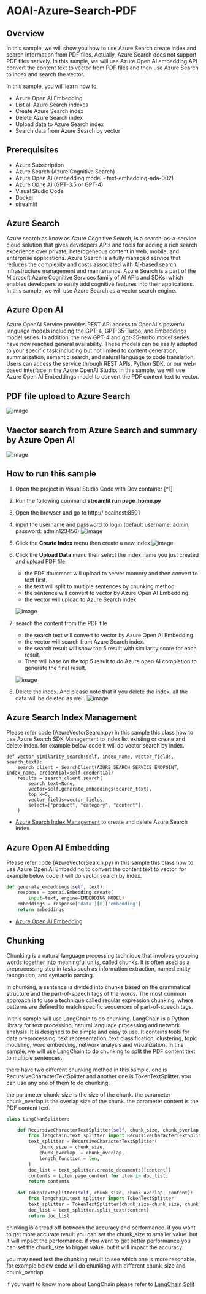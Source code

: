 # AOAI-Azure-Search-PDF

## Overview

In this sample, we will show you how to use Azure Search create index and search information from PDF files.
Actually, Azure Search does not support PDF files natively. In this sample, we will use Azure Open AI embedding API convert the content text to vector from PDF files and then use Azure Search to index and search the vector.

In this sample, you will learn how to:

- Azure Open AI Embedding
- List all Azure Search indexes
- Create Azure Search index
- Delete Azure Search index
- Upload data to Azure Search index
- Search data from Azure Search by vector

## Prerequisites

- Azure Subscription
- Azure Search (Azure Cognitive Search)
- Azure Open AI (embedding model - text-embedding-ada-002)
- Azure Opne AI (GPT-3.5 or GPT-4)
- Visual Studio Code
- Docker
- streamlit

## Azure Search

Azure search as know as Azure Cognitive Search, is a search-as-a-service cloud solution that gives developers APIs and tools for adding a rich search experience over private, heterogeneous content in web, mobile, and enterprise applications. Azure Search is a fully managed service that reduces the complexity and costs associated with AI-based search infrastructure management and maintenance. Azure Search is a part of the Microsoft Azure Cognitive Services family of AI APIs and SDKs, which enables developers to easily add cognitive features into their applications. In this sample, we will use Azure Search as a vector search engine.

## Azure Open AI

Azure OpenAI Service provides REST API access to OpenAI's powerful language models including the GPT-4, GPT-35-Turbo, and Embeddings model series. In addition, the new GPT-4 and gpt-35-turbo model series have now reached general availability. These models can be easily adapted to your specific task including but not limited to content generation, summarization, semantic search, and natural language to code translation. Users can access the service through REST APIs, Python SDK, or our web-based interface in the Azure OpenAI Studio. In this sample, we will use Azure Open AI Embeddings model to convert the PDF content text to vector.

## PDF file upload to Azure Search

![image](images/pdf_upload.png)

## Vaector search from Azure Search and summary by Azure Open AI

![image](images/pdf_search.png)

## How to run this sample

1. Open the project in Visual Studio Code with Dev container [^1]
2. Run the following command **streamlit run page_home.py**
3. Open the browser and go to http://localhost:8501
4. input the username and password to login (default username: admin, password: admin123456)
![image](images/login.png)
5. Click the **Create Index** menu then create a new index
![image](images/create_index.png)
6. Click the **Upload Data** menu then select the index name you just created and upload PDF file.
    - the PDF doucmnet will upload to server momory and then convert to text first.
    - the text will split to multiple sentences by chunking method.
    - the sentence will convert to vector by Azure Open AI Embedding.
    - the vector will upload to Azure Search index.

    ![image](images/upload_data.png)
7. search the content from the PDF file
    - the search text will convert to vector by Azure Open AI Embedding.
    - the vector will search from Azure Search index.
    - the search result will show top 5 result with similarity score for each result.
    - Then will base on the top 5 result to do Azure open AI completion to generate the final result.

    ![image](images/search.png)
8. Delete the index. And please note that if you delete the index, all the data will be deleted as well.
![image](images/delete_index.png)

## Azure Search Index Management

Please refer code (AzureVectorSearch.py) in this sample this class how to use Azure Search SDK Management to index list existing or create and delete index. for example below code it will do vector search by index. 

```pytho
def vector_similarity_search(self, index_name, vector_fields, search_text):
    search_client = SearchClient(AZURE_SEARCH_SERVICE_ENDPOINT, index_name, credential=self.credential)  
    results = search_client.search(  
        search_text=None,  
        vector=self.generate_embeddings(search_text),
        top_k=5,
        vector_fields=vector_fields,
        select=["product", "category", "content"],
    )
```

- [Azure Search Index Management](https://docs.microsoft.com/en-us/azure/search/search-create-index-portal) to create and delete Azure Search index.

## Azure Open AI Embedding

Please refer code (AzureVectorSearch.py) in this sample this class how to use Azure Open AI Embedding to convert the content text to vector. for example below code it will do vector search by index. 

```python
def generate_embeddings(self, text):
    response = openai.Embedding.create(
        input=text, engine=EMBEDDING_MODEL)
    embeddings = response['data'][0]['embedding']
    return embeddings
```

- [Azure Open AI Embedding](https://docs.microsoft.com/en-us/azure/cognitive-services/openai-content-modelling)

## Chunking

Chunking is a natural language processing technique that involves grouping words together into meaningful units, called chunks. It is often used as a preprocessing step in tasks such as information extraction, named entity recognition, and syntactic parsing.

In chunking, a sentence is divided into chunks based on the grammatical structure and the part-of-speech tags of the words. The most common approach is to use a technique called regular expression chunking, where patterns are defined to match specific sequences of part-of-speech tags.

In this sample will use LangChain to do chunking. LangChain is a Python library for text processing, natural language processing and network analysis. It is designed to be simple and easy to use. It contains tools for data preprocessing, text representation, text classification, clustering, topic modeling, word embedding, network analysis and visualization. In this sample, we will use LangChain to do chunking to split the PDF content text to multiple sentences.

there have two different chunking method in this sample. one is RecursiveCharacterTextSplitter and another one is TokenTextSplitter. you can use any one of them to do chunking.

the parameter chunk_size is the size of the chunk. the parameter chunk_overlap is the overlap size of the chunk. the parameter content is the PDF content text.

```python
class LangChanSplitter:

    def RecursiveCharacterTextSplitter(self, chunk_size, chunk_overlap, content):
        from langchain.text_splitter import RecursiveCharacterTextSplitter
        text_splitter = RecursiveCharacterTextSplitter(
            chunk_size = chunk_size,
            chunk_overlap  = chunk_overlap,
            length_function = len,
        )
        doc_list = text_splitter.create_documents([content])
        contents = [item.page_content for item in doc_list]
        return contents
    
    def TokenTextSplitter(self, chunk_size, chunk_overlap, content):
        from langchain.text_splitter import TokenTextSplitter
        text_splitter = TokenTextSplitter(chunk_size=chunk_size, chunk_overlap=chunk_overlap)
        doc_list = text_splitter.split_text(content)
        return doc_list
```

chinking is a tread off between the accuracy and performance. if you want to get more accurate result you can set the chunk_size to smaller value. but it will impact the performance. if you want to get better performance you can set the chunk_size to bigger value. but it will impact the accuracy.

you may need test the chunking result to see which one is more resonable. for example below code will do chunking with different chunk_size and chunk_overlap.

if you want to know more about LangChain please refer to [LangChain Split](https://python.langchain.com/docs/modules/data_connection/document_transformers/text_splitters/character_text_splitter)